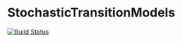 # StochasticTransitionModels

[![Build Status](https://github.com/markgpritchard/StochasticTransitionModels.jl/actions/workflows/CI.yml/badge.svg?branch=main)](https://github.com/markgpritchard/StochasticTransitionModels.jl/actions/workflows/CI.yml?query=branch%3Amain)
